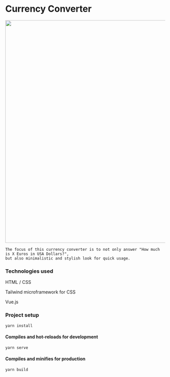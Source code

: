 # Currency Converter

<img src="https://i.imgur.com/PtUwFJC.png" width="700">

```
The focus of this currency converter is to not only answer "How much is X Euros in USA Dollars?",
but also minimalistic and stylish look for quick usage.
```

### Technologies used
HTML / CSS

Tailwind microframework for CSS

Vue.js

### Project setup
```
yarn install
```

#### Compiles and hot-reloads for development
```
yarn serve
```

#### Compiles and minifies for production
```
yarn build
```
